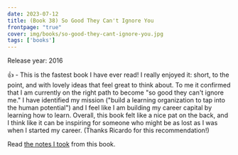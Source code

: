 ```yaml
---
date: 2023-07-12
title: (Book 38) So Good They Can't Ignore You
frontpage: "true"
cover: img/books/so-good-they-cant-ignore-you.jpg
tags: ['books']
---
```


Release year: 2016

👍 - This is the fastest book I have ever read! I really enjoyed it: short, to the point, and with lovely ideas that feel great to think about. To me it confirmed that I am currently on the right path to become "so good they can't ignore me." I have identified my mission ("build a learning organization to tap into the human potential") and I feel like I am building my career capital by learning how to learn. Overall, this book felt like a nice pat on the back, and I think like it can be inspiring for someone who might be as lost as I was when I started my career. (Thanks Ricardo for this recommendation!)

Read [the notes I took](/books/so-good-they-cant-ignore-you.pdf) from this book.

